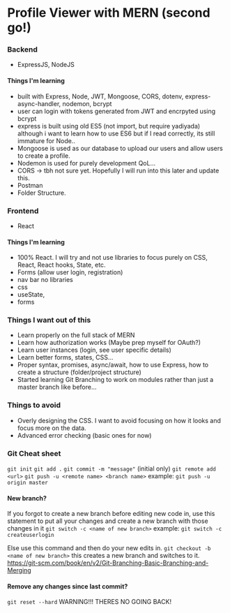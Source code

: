 # Profile Viewer with MERN (second go!)

### Backend 
- ExpressJS, NodeJS
#### Things I'm learning
- built with Express, Node, JWT, Mongoose, CORS, dotenv, express-async-handler, nodemon, bcrypt
- user can login with tokens generated from JWT and encrpyted using bcrypt
- express is built using old ES5 (not import, but require yadiyada) although i want to learn how to use ES6 but if I read correctly, its still immature for Node..
- Mongoose is used as our database to upload our users and allow users to create a profile.
- Nodemon is used for purely development QoL...
- CORS -> tbh not sure yet. Hopefully I will run into this later and update this.
- Postman
- Folder Structure.

### Frontend 
- React
#### Things I'm learning
- 100% React. I will try and not use libraries to focus purely on CSS, React, React hooks, State, etc.
- Forms (allow user login, registration)
- nav bar no libraries
- css 
- useState, 
- forms

### Things I want out of this
- Learn properly on the full stack of MERN
- Learn how authorization works (Maybe prep myself for OAuth?)
- Learn user instances (login, see user specific details)
- Learn better forms, states, CSS...
- Proper syntax, promises, async/await, how to use Express, how to create a structure (folder/project structure)
- Started learning Git Branching to work on modules rather than just a master branch like before...

### Things to avoid
- Overly designing the CSS. I want to avoid focusing on how it looks and focus more on the data.
- Advanced error checking (basic ones for now)



### Git Cheat sheet
```git init```
```git add .```
```git commit -m "message"```
(initial only) ```git remote add <url>```
```git push -u <remote name> <branch name>```                 example: ```git push -u origin master```

#### New branch? 
If you forgot to create a new branch before editing new code in, use this statement to put all your changes and create a new branch with those changes in it
```git switch -c <name of new branch>```                      example: ```git switch -c createuserlogin```

Else use this command and then do your new edits in.
```git checkout -b <name of new branch>```                    this creates a new branch and switches to it.
https://git-scm.com/book/en/v2/Git-Branching-Basic-Branching-and-Merging

#### Remove any changes since last commit?
```git reset --hard``` WARNING!!! THERES NO GOING BACK!